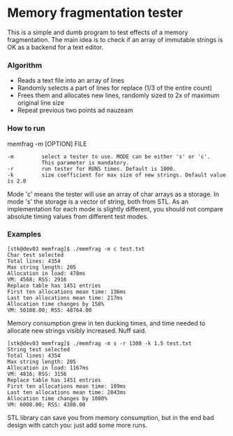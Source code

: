 # Memory fragmentation tester #

This is a simple and dumb program to test effects of a memory fragmentation. The main idea is to check if an array of immutable strings is OK as a backend for a text editor.

### Algorithm ###

* Reads a text file into an array of lines
* Randomly selects a part of lines for replace (1/3 of the entire count)
* Frees them and allocates new lines, randomly sized to 2x of maximum original line size
* Repeat previous two points ad nauzeam

### How to run ###

memfrag -m <MODE> [OPTION] FILE

    -m         select a tester to use. MODE can be either 's' or 'c'.
               This parameter is mandatory.
    -r         run tester for RUNS times. Default is 1000.
    -k         size coefficient for max size of new strings. Default value is 2.0

Mode 'c' means the tester will use an array of char arrays as a storage. In mode 's' the storage is a vector of string, both from STL. As an implementation for each mode is slightly different, you should not compare absolute timing values from different test modes.

### Examples ###

```
[stk@dev03 memfrag]$ ./memfrag -m c test.txt 
Char test selected
Total lines: 4354
Max string length: 205
Allocation in load: 478ms
VM: 4568; RSS: 2916
Replace table has 1451 entries
First ten allocations mean time: 136ms
Last ten allocations mean time: 217ms
Allocation time changes by 158%
VM: 50108.00; RSS: 48764.00

```
Memory consumption grew in ten ducking times, and time needed to allocate new strings visibly increased. Nuff said.

```
[stk@dev03 memfrag]$ ./memfrag -m s -r 1300 -k 1.5 test.txt 
String test selected
Total lines: 4354
Max string length: 205
Allocation in load: 1167ms
VM: 4816; RSS: 3156
Replace table has 1451 entries
First ten allocations mean time: 189ms
Last ten allocations mean time: 2043ms
Allocation time changes by 1080%
VM: 6008.00; RSS: 4388.00
```

STL library can save you from memory consumption, but in the end bad design with catch you: just add some more runs.